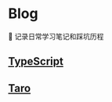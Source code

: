 # Blog
🚀 记录日常学习笔记和踩坑历程

## [TypeScript](https://github.com/xianguoGou/Blog/blob/main/TypeScript/index.md)

## [Taro](https://github.com/xianguoGou/Blog/tree/main/Taro)